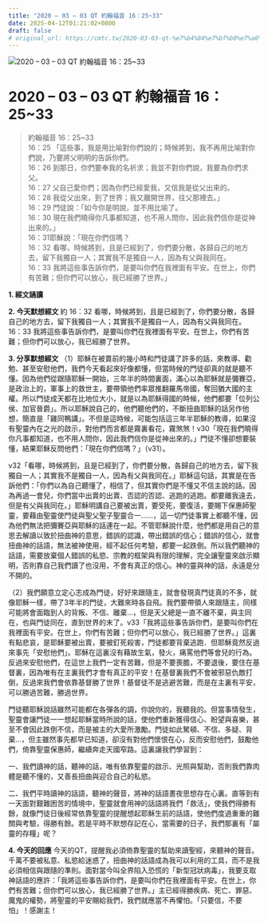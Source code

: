 ```yaml
---
title: "2020 – 03 – 03 QT 約翰福音 16：25~33"
date: 2025-04-12T01:21:02+0800
draft: false
# original_url: https://cmtc.tw/2020-03-03-qt-%e7%b4%84%e7%bf%b0%e7%a6%8f%e9%9f%b3-16%ef%bc%9a2533
---
```


![2020 – 03 – 03 QT 約翰福音 16：25\~33](/images/qt.jpg   "2020 – 03 – 03 QT 約翰福音 16：25\~33")

# 2020 – 03 – 03 QT 約翰福音 16：25\~33

> 約翰福音 16：25\~33  
> 16：25 「這些事，我是用比喻對你們說的；時候將到，我不再用比喻對你們說，乃要將父明明的告訴你們。  
> 16：26 到那日，你們要奉我的名祈求；我並不對你們說，我要為你們求父。  
> 16：27 父自己愛你們；因為你們已經愛我，又信我是從父出來的。  
> 16：28 我從父出來，到了世界；我又離開世界，往父那裡去。」  
> 16：29 門徒說：「如今你是明說，並不用比喻了。  
> 16：30 現在我們曉得你凡事都知道，也不用人問你，因此我們信你是從神出來的。」  
> 16：31耶穌說：「現在你們信嗎？  
> 16：32 看哪，時候將到，且是已經到了，你們要分散，各歸自己的地方去，留下我獨自一人；其實我不是獨自一人，因為有父與我同在。  
> 16：33 我將這些事告訴你們，是要叫你們在我裡面有平安。在世上，你們有苦難；但你們可以放心，我已經勝了世界。」

**1. 經文誦讀**

**2.  今天默想經文**
約 16：32 看哪，時候將到，且是已經到了，你們要分散，各歸自己的地方去，留下我獨自一人；其實我不是獨自一人，因為有父與我同在。  
16：33 我將這些事告訴你們，是要叫你們在我裡面有平安。在世上，你們有苦難；但你們可以放心，我已經勝了世界。

**3. 分享默想經文**
（1）耶穌在被賣前的幾小時和門徒講了許多的話，來教導、勸勉、甚至安慰他們，我們今天看起來好像都懂，但當時候的門徒卻真的就是聽不懂。因為他們從跟隨耶穌一開始，三年半的時間裏面，滿心以為耶穌就是彌賽亞，是政治上的，軍事上的救世主，要帶領他們率眾推翻羅馬帝國，奪回猶大國的主權。所以門徒成天都在比地位大小，就是以為耶穌得國的時候，他們都要「位列公侯、加官晉爵」。所以耶穌說自己的，他們聽他們的，不斷扭曲耶穌的話另作他想，簡直是「雞同鴨講」。不但是這時候，可能包括這三年半耶穌的教導，如果沒有聖靈內在之光的啟示，對他們而言都是霧裏看花，霧煞煞！v30「現在我們曉得你凡事都知道，也不用人問你，因此我們信你是從神出來的。」門徒不懂卻想要裝懂，結果耶穌反問他們：「現在你們信嗎？」（v31）。

v32「看哪，時候將到，且是已經到了，你們要分散，各歸自己的地方去，留下我獨自一人；其實我不是獨自一人，因為有父與我同在。」耶穌這句話，其實是在告訴他們：「你們以為自己聽懂了，相信了，但其實你們是不懂又不信主說的話。因為再過一會兒，你們當中出賣的出賣、否認的否認、逃跑的逃跑。都要離我遠去，但是有父與我同在。」耶穌明講自己要被出賣，要受死，要復活，要賜下保惠師聖靈，要藉由聖靈使門徒與聖父聖子聖靈合一……，這一切門徒事實上都聽不懂，因為他們無法把彌賽亞與耶穌的話連在一起。不管耶穌說什麼，他們都是用自己的意思去解讀以致於扭曲神的意思，錯誤的認識，帶出錯誤的信心；錯誤的信心，就會扭曲神的話語，無法被神使用，經不起任何考驗，都要一起跌倒。所以我們聽神的話語，需要放棄個人錯誤的私慾、宗教的框架與有限的理解，完全讓聖靈來啟示顯明，否則靠自己我們讀了也沒用，不會有真正的信心。神的靈與神的話，永遠是分不開的。

（2）我們願意立定心志成為門徒，好好來跟隨主，就會發現真門徒真的不多，就像耶穌一樣，帶了3年半的門徒，大難來時各自飛。我們要帶領人來跟隨主，同樣可能將會面臨到人的背叛、不信、離棄…，但是天父總是一直不離不棄，與主同在，也與門徒同在，直到世界的末了。v33「我將這些事告訴你們，是要叫你們在我裡面有平安。在世上，你們有苦難；但你們可以放心，我已經勝了世界。」這裏有點悲哀，是耶穌要被出賣，要被釘死殺害，門徒都要背棄逃跑．但耶穌竟然反過來事先「安慰他們」。耶穌在這裏沒有藉故生氣，發火，痛罵他們等會兒的行為。反過來安慰他們，在這世上我們一定有苦難，但是不要喪膽，不要退後，要住在基督裏，因為唯有在主裏我們才會有真正的平安！在基督裏我們不會被邪惡仇敵打倒，反過來我們會依靠基督勝了世界！基督徒不是逃避苦難，而是在主裏有平安，可以勝過苦難，勝過世界。

門徒聽耶穌說話雖然可能都在各彈各的調，你說你的，我聽我的。但當事情發生，聖靈會讓門徒一一想起耶穌當時所說的話，使他們重新獲得信心、盼望與喜樂，甚至不會因此跌倒不信，而是被主的大愛所激勵。門徒如此駑頓、不信、多疑、背棄…，但主雖然事先都早已知道，卻沒有對他們懷恨在心，反而安慰他們，鼓勵他們，倚靠聖靈保惠師，繼續奔走天國窄路。這裏讓我們學習到：

一、我們讀神的話，聽神的話，唯有依靠聖靈的啟示、光照與幫助，否則我們靠肉體是聽不懂的，又善長扭曲與迎合自己的私慾。

二、我們平時讀神的話語，聽神的聲音，將神的話語晝夜思想存在心裏。直等到有一天面對艱難困苦的情境中，聖靈就會用神的話語將我們「救活」，使我們得勝有餘，就像門徒日後經常依靠聖靈的提醒想起耶穌生前的話語，使他們度過重重的難關與考驗，得勝有餘。若是平時不默想存記在心，當需要的日子，我們那裏有「屬靈的存糧」呢？

**4. 今天的回應**
今天的QT，提醒我必須倚靠聖靈的幫助來讀聖經，來聽神的聲音。千萬不要被私意、私慾給迷惑了，扭曲神的話語成為我可以利用的工具，而不是我必須相信與跟隨的準則。面對當今叫全界陷入恐慌的「新型冠狀病毒」，我要支取神話語的應許：「我將這些事告訴你們，是要叫你們在我裡面有平安。在世上，你們有苦難；但你們可以放心，我已經勝了世界。」主已經得勝疾病、死亡、罪惡、魔鬼的權勢，將聖靈的平安賜給我們，我們就應當不再懼怕。「只要信，不要怕」！感謝主！

